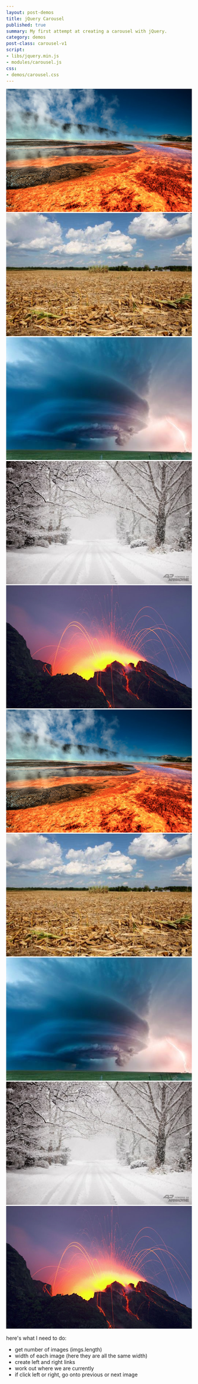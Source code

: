 ```yaml
---
layout: post-demos
title: jQuery Carousel
published: true
summary: My first attempt at creating a carousel with jQuery.
category: demos
post-class: carousel-v1
script:
- libs/jquery.min.js
- modules/carousel.js
css:
- demos/carousel.css
---
```

<div id="carousel" class="carousel">
	<div class="carousel-inner">
		<!-- <img src="/images/hot/hot1.jpg" alt=""> -->
		<img src="/images/hot/hot2.jpg" alt="">
		<img src="/images/hot/hot3.jpg" alt="">
		<img src="/images/hot/hot4.jpg" alt="">
		<img src="/images/hot/hot5.jpg" alt="">
		<img src="/images/hot/hot6.jpg" alt="">
		<!-- <img src="/images/hot/hot1.jpg" alt=""> -->
		<img src="/images/hot/hot2.jpg" alt="">
		<img src="/images/hot/hot3.jpg" alt="">
		<img src="/images/hot/hot4.jpg" alt="">
		<img src="/images/hot/hot5.jpg" alt="">
		<img src="/images/hot/hot6.jpg" alt="">
	</div>
</div>

here's what I need to do:

- get number of images (imgs.length)
- width of each image (here they are all the same width)
- create left and right links
- work out where we are currently
- if click left or right, go onto previous or next image

